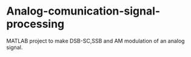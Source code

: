 # Analog-comunication-signal-processing
MATLAB project to make DSB-SC,SSB and AM modulation of an analog signal.
